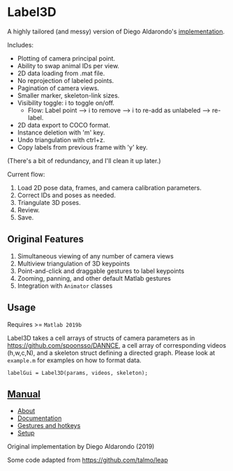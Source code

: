 # Label3D

A highly tailored (and messy) version of Diego Aldarondo's [implementation](https://github.com/diegoaldarondo/Label3D).

Includes:
- Plotting of camera principal point.
- Ability to swap animal IDs per view.
- 2D data loading from .mat file.
- No reprojection of labeled points.
- Pagination of camera views.
- Smaller marker, skeleton-link sizes.
- Visibility toggle: i to toggle on/off.
  - Flow: Label point --> i to remove --> i to re-add as unlabeled --> re-label.
- 2D data export to COCO format.
- Instance deletion with 'm' key.
- Undo triangulation with ctrl+z.
- Copy labels from previous frame with 'y' key.

(There's a bit of redundancy, and I'll clean it up later.)

Current flow:
1. Load 2D pose data, frames, and camera calibration parameters.
2. Correct IDs and poses as needed.
3. Triangulate 3D poses.
4. Review.
5. Save.

## Original Features
1. Simultaneous viewing of any number of camera views
2. Multiview triangulation of 3D keypoints
3. Point-and-click and draggable gestures to label keypoints
4. Zooming, panning, and other default Matlab gestures
5. Integration with `Animator` classes

## Usage
Requires >= `Matlab 2019b`

Label3D takes a cell arrays of structs of camera parameters as in
https://github.com/spoonsso/DANNCE, a cell array of corresponding videos (h,w,c,N),
and a skeleton struct defining a directed graph. Please look at `example.m`
for examples on how to format data.

```
labelGui = Label3D(params, videos, skeleton);
```

## [Manual](https://github.com/diegoaldarondo/Label3D/wiki)
* [About](https://github.com/diegoaldarondo/Label3D/wiki/About)
* [Documentation](https://github.com/diegoaldarondo/Label3D/wiki/Documentation)
* [Gestures and hotkeys](https://github.com/diegoaldarondo/Label3D/wiki/Gestures-and-hotkeys)
* [Setup](https://github.com/diegoaldarondo/Label3D/wiki/Setup)

Original implementation by Diego Aldarondo (2019)

Some code adapted from https://github.com/talmo/leap
